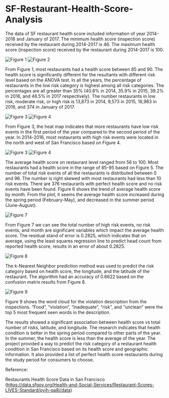 # SF-Restaurant-Health-Score-Analysis
The data of SF restaurant health score included information of year 2014-2016 and January of 2017. The minimum health score (inspection score) received by the restaurant during 2014-2017 is 46.  The maximum health score (inspection score) received by the restaurant during 2014-2017 is 100.  

![Figure 1](https://github.com/hua-zeng/SF-Restaurant-Health-Score-Analysis/blob/main/fig1.jpg)
![Figure 2](https://github.com/hua-zeng/SF-Restaurant-Health-Score-Analysis/blob/main/fig2.jpg)

From Figure 1, most restaurants had a health score between 85 and 90. The health score is significantly different for the resultants with different risk level based on the ANOVA test. In all the years, the percentage of restaurants in the low risk category is highest among all risk categories. The percentages are all greater than 35% (40.8% in 2014, 35.9% in 2015, 39.2% in 2016, and 46.5% in 2017 respectively).  The number restaurants in low risk, moderate risk, or high risk is 13,873 in 2014, 9,573 in 2015, 16,983 in 2016, and 374 in January of 2017.  

![Figure 3](https://github.com/hua-zeng/SF-Restaurant-Health-Score-Analysis/blob/main/fig3.jpg)
![Figure 4](https://github.com/hua-zeng/SF-Restaurant-Health-Score-Analysis/blob/main/fig4.jpg)

From Figure 3, the heat map indicates that more restaurants have low risk events in the first period of the year compared to the second period of the year. In 2014-2016, most restaurants with high risk events were located in the north and west of San Francisco based on Figure 4. 

![Figure 3](https://github.com/hua-zeng/SF-Restaurant-Health-Score-Analysis/blob/main/fig5.jpg)
![Figure 4](https://github.com/hua-zeng/SF-Restaurant-Health-Score-Analysis/blob/main/fig6.jpg)

The average health score on restaurant level ranged from 56 to 100. Most restaurants had a health score in the range of 85-95 based on Figure 5. The number of total risk events of all the restaurants is distributed between 0 and 96. The number is right skewed with most restaurants had less than 10 risk events. There are 376 restaurants with perfect health score and no risk events have been found. Figure 6 shows the trend of average health score by month. From the plot, it seems the average health score increased during the spring period (February-May), and decreased in the summer period (June-August). 

![Figure 7](https://github.com/hua-zeng/SF-Restaurant-Health-Score-Analysis/blob/main/fig7.jpg)

From Figure 7 we can see the total number of high risk events, no risk events, and month are significant variables which impact the average health score. The residual stand of error is 0.2825, which indicates that on average, using the least squares regression line to predict head count from reported health score, results in an error of about 0.2825. 

![Figure 8](https://github.com/hua-zeng/SF-Restaurant-Health-Score-Analysis/blob/main/fig8.jpg)

The k-Nearest Neighbor prediction method was used to predict the risk category based on health score, the longitude, and the latitude of the restaurant. The algorithm had an accuracy of 0.6622 based on the confusion matrix results from Figure 8.

![Figure 9](https://github.com/hua-zeng/SF-Restaurant-Health-Score-Analysis/blob/main/fig9.jpg)

Figure 9 shows the word cloud for the violation description from the inspections. “Food”, “violation”, “inadequate”, “risk”, and “unclean” were the top 5 most frequent seen words in the description.

The results showed a significant association between health score vs total number of risks, latitude, and longitude. The research indicates that health condition is better in the spring period compared to other parts of the year. In the summer, the health score is less than the average of the year. The project provided a way to predict the risk category of a restaurant health condition in San Francisco based on its health score and geographic information. It also provided a list of perfect health score restaurants during the study period for consumers to choose. 

Reference:

Restaurants Health Score Data in San Francisco (https://data.sfgov.org/Health-and-Social-Services/Restaurant-Scores-LIVES-Standard/pyih-qa8i/data)

